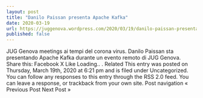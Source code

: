 ```yaml
---
layout: post
title: "Danilo Paissan presenta Apache Kafka"
date: 2020-03-19
url: https://juggenova.wordpress.com/2020/03/19/danilo-paissan-presenta-apache-kafka/
published: false 
---
```


JUG Genova meetings ai tempi del corona virus. Danilo Paissan sta presentando 
Apache Kafka durante un evento remoto di JUG Genova. Share this: Facebook X Like Loading..
. Related This entry was posted on Thursday, March 19th, 2020 at 6:21 pm and is 
filed under Uncategorized. You can follow any responses to this entry through the 
RSS 2.0 feed. You can leave a response, or trackback from your own site. Post navigation
 « Previous Post Next Post »
